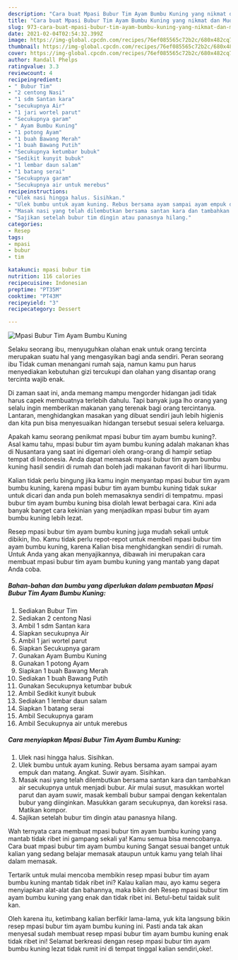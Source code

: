 ```yaml
---
description: "Cara buat Mpasi Bubur Tim Ayam Bumbu Kuning yang nikmat dan Mudah Dibuat"
title: "Cara buat Mpasi Bubur Tim Ayam Bumbu Kuning yang nikmat dan Mudah Dibuat"
slug: 973-cara-buat-mpasi-bubur-tim-ayam-bumbu-kuning-yang-nikmat-dan-mudah-dibuat
date: 2021-02-04T02:54:32.399Z
image: https://img-global.cpcdn.com/recipes/76ef085565c72b2c/680x482cq70/mpasi-bubur-tim-ayam-bumbu-kuning-foto-resep-utama.jpg
thumbnail: https://img-global.cpcdn.com/recipes/76ef085565c72b2c/680x482cq70/mpasi-bubur-tim-ayam-bumbu-kuning-foto-resep-utama.jpg
cover: https://img-global.cpcdn.com/recipes/76ef085565c72b2c/680x482cq70/mpasi-bubur-tim-ayam-bumbu-kuning-foto-resep-utama.jpg
author: Randall Phelps
ratingvalue: 3.3
reviewcount: 4
recipeingredient:
- " Bubur Tim"
- "2 centong Nasi"
- "1 sdm Santan kara"
- "secukupnya Air"
- "1 jari wortel parut"
- "Secukupnya garam"
- " Ayam Bumbu Kuning"
- "1 potong Ayam"
- "1 buah Bawang Merah"
- "1 buah Bawang Putih"
- "Secukupnya ketumbar bubuk"
- "Sedikit kunyit bubuk"
- "1 lembar daun salam"
- "1 batang serai"
- "Secukupnya garam"
- "Secukupnya air untuk merebus"
recipeinstructions:
- "Ulek nasi hingga halus. Sisihkan."
- "Ulek bumbu untuk ayam kuning. Rebus bersama ayam sampai ayam empuk dan matang. Angkat. Suwir ayam. Sisihkan."
- "Masak nasi yang telah dilembutkan bersama santan kara dan tambahkan air secukupnya untuk menjadi bubur. Air mulai susut, masukkan wortel parut dan ayam suwir, masak kembali bubur sampai dengan kekentalan bubur yang diinginkan. Masukkan garam secukupnya, dan koreksi rasa. Matikan kompor."
- "Sajikan setelah bubur tim dingin atau panasnya hilang."
categories:
- Resep
tags:
- mpasi
- bubur
- tim

katakunci: mpasi bubur tim 
nutrition: 116 calories
recipecuisine: Indonesian
preptime: "PT35M"
cooktime: "PT43M"
recipeyield: "3"
recipecategory: Dessert

---
```



![Mpasi Bubur Tim Ayam Bumbu Kuning](https://img-global.cpcdn.com/recipes/76ef085565c72b2c/680x482cq70/mpasi-bubur-tim-ayam-bumbu-kuning-foto-resep-utama.jpg)

Selaku seorang ibu, menyuguhkan olahan enak untuk orang tercinta merupakan suatu hal yang mengasyikan bagi anda sendiri. Peran seorang ibu Tidak cuman menangani rumah saja, namun kamu pun harus menyediakan kebutuhan gizi tercukupi dan olahan yang disantap orang tercinta wajib enak.

Di zaman  saat ini, anda memang mampu mengorder hidangan jadi tidak harus capek membuatnya terlebih dahulu. Tapi banyak juga lho orang yang selalu ingin memberikan makanan yang terenak bagi orang tercintanya. Lantaran, menghidangkan masakan yang dibuat sendiri jauh lebih higienis dan kita pun bisa menyesuaikan hidangan tersebut sesuai selera keluarga. 



Apakah kamu seorang penikmat mpasi bubur tim ayam bumbu kuning?. Asal kamu tahu, mpasi bubur tim ayam bumbu kuning adalah makanan khas di Nusantara yang saat ini digemari oleh orang-orang di hampir setiap tempat di Indonesia. Anda dapat memasak mpasi bubur tim ayam bumbu kuning hasil sendiri di rumah dan boleh jadi makanan favorit di hari liburmu.

Kalian tidak perlu bingung jika kamu ingin menyantap mpasi bubur tim ayam bumbu kuning, karena mpasi bubur tim ayam bumbu kuning tidak sukar untuk dicari dan anda pun boleh memasaknya sendiri di tempatmu. mpasi bubur tim ayam bumbu kuning bisa diolah lewat berbagai cara. Kini ada banyak banget cara kekinian yang menjadikan mpasi bubur tim ayam bumbu kuning lebih lezat.

Resep mpasi bubur tim ayam bumbu kuning juga mudah sekali untuk dibikin, lho. Kamu tidak perlu repot-repot untuk membeli mpasi bubur tim ayam bumbu kuning, karena Kalian bisa menghidangkan sendiri di rumah. Untuk Anda yang akan menyajikannya, dibawah ini merupakan cara membuat mpasi bubur tim ayam bumbu kuning yang mantab yang dapat Anda coba.

<!--inarticleads1-->

##### Bahan-bahan dan bumbu yang diperlukan dalam pembuatan Mpasi Bubur Tim Ayam Bumbu Kuning:

1. Sediakan  Bubur Tim
1. Sediakan 2 centong Nasi
1. Ambil 1 sdm Santan kara
1. Siapkan secukupnya Air
1. Ambil 1 jari wortel parut
1. Siapkan Secukupnya garam
1. Gunakan  Ayam Bumbu Kuning
1. Gunakan 1 potong Ayam
1. Siapkan 1 buah Bawang Merah
1. Sediakan 1 buah Bawang Putih
1. Gunakan Secukupnya ketumbar bubuk
1. Ambil Sedikit kunyit bubuk
1. Sediakan 1 lembar daun salam
1. Siapkan 1 batang serai
1. Ambil Secukupnya garam
1. Ambil Secukupnya air untuk merebus




<!--inarticleads2-->

##### Cara menyiapkan Mpasi Bubur Tim Ayam Bumbu Kuning:

1. Ulek nasi hingga halus. Sisihkan.
1. Ulek bumbu untuk ayam kuning. Rebus bersama ayam sampai ayam empuk dan matang. Angkat. Suwir ayam. Sisihkan.
1. Masak nasi yang telah dilembutkan bersama santan kara dan tambahkan air secukupnya untuk menjadi bubur. Air mulai susut, masukkan wortel parut dan ayam suwir, masak kembali bubur sampai dengan kekentalan bubur yang diinginkan. Masukkan garam secukupnya, dan koreksi rasa. Matikan kompor.
1. Sajikan setelah bubur tim dingin atau panasnya hilang.




Wah ternyata cara membuat mpasi bubur tim ayam bumbu kuning yang mantab tidak ribet ini gampang sekali ya! Kamu semua bisa mencobanya. Cara buat mpasi bubur tim ayam bumbu kuning Sangat sesuai banget untuk kalian yang sedang belajar memasak ataupun untuk kamu yang telah lihai dalam memasak.

Tertarik untuk mulai mencoba membikin resep mpasi bubur tim ayam bumbu kuning mantab tidak ribet ini? Kalau kalian mau, ayo kamu segera menyiapkan alat-alat dan bahannya, maka bikin deh Resep mpasi bubur tim ayam bumbu kuning yang enak dan tidak ribet ini. Betul-betul taidak sulit kan. 

Oleh karena itu, ketimbang kalian berfikir lama-lama, yuk kita langsung bikin resep mpasi bubur tim ayam bumbu kuning ini. Pasti anda tak akan menyesal sudah membuat resep mpasi bubur tim ayam bumbu kuning enak tidak ribet ini! Selamat berkreasi dengan resep mpasi bubur tim ayam bumbu kuning lezat tidak rumit ini di tempat tinggal kalian sendiri,oke!.

